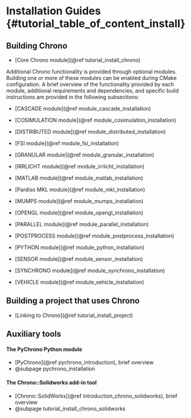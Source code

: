 Installation Guides {#tutorial_table_of_content_install}
==========================

## Building Chrono

-   [Core Chrono module](@ref tutorial_install_chrono)

Additional Chrono functionality is provided through optional modules. Building one or more of these modules can be enabled during CMake configuration. A brief overview of the functionality provided by each module, additional requirements and dependencies, and specific build instructions are provided in the following subsections:

-   [CASCADE module](@ref module_cascade_installation)

-   [COSIMULATION module](@ref module_cosimulation_installation)

-   [DISTRIBUTED module](@ref module_distributed_installation)

-   [FSI module](@ref module_fsi_installation)

-   [GRANULAR module](@ref module_granular_installation)

-   [IRRLICHT module](@ref module_irrlicht_installation)

-   [MATLAB module](@ref module_matlab_installation)

-   [Pardiso MKL module](@ref module_mkl_installation)

-   [MUMPS module](@ref module_mumps_installation)

-   [OPENGL module](@ref module_opengl_installation)

-   [PARALLEL module](@ref module_parallel_installation)

-   [POSTPROCESS module](@ref module_postprocess_installation)

-   [PYTHON module](@ref module_python_installation)

-   [SENSOR module](@ref module_sensor_installation)	

-   [SYNCHRONO module](@ref module_synchrono_installation)

-   [VEHICLE module](@ref module_vehicle_installation)




## Building a project that uses Chrono

-   [Linking to Chrono](@ref tutorial_install_project)

## Auxiliary tools

#### The PyChrono Python module

- [PyChrono](@ref pychrono_introduction), brief overview
- @subpage pychrono_installation


#### The Chrono::Solidworks add-in tool

- [Chrono::SolidWorks](@ref introduction_chrono_solidworks), brief overview
- @subpage tutorial_install_chrono_solidworks
